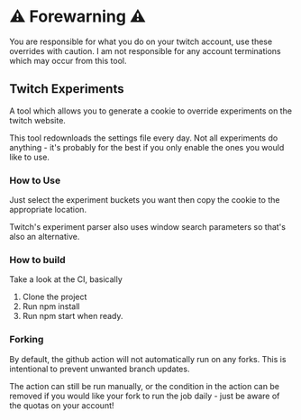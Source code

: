 # ⚠️ Forewarning ⚠️ 
You are responsible for what you do on your twitch account, use these overrides with caution. I am not responsible for any account terminations which may occur from this tool.

## Twitch Experiments
A tool which allows you to generate a cookie to override experiments on the twitch website.

This tool redownloads the settings file every day. Not all experiments do anything - it's probably for the best if you only enable the ones you would like to use. 

### How to Use
Just select the experiment buckets you want then copy the cookie to the appropriate location.

Twitch's experiment parser also uses window search parameters so that's also an alternative.

### How to build
Take a look at the CI, basically

1. Clone the project 
2. Run npm install
3. Run npm start when ready.

### Forking
By default, the github action will not automatically run on any forks. This is intentional to prevent unwanted branch updates.

The action can still be run manually, or the condition in the action can be removed if you would like your fork to run the job daily - just be aware of the quotas on your account! 
